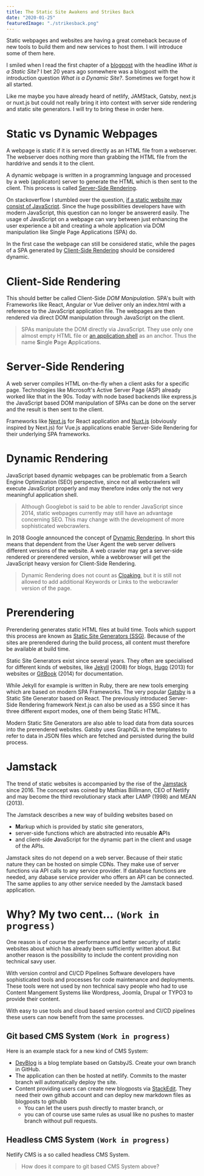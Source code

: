 ```yaml
---
title: The Static Site Awakens and Strikes Back
date: "2020-01-25"
featuredImage: "./strikesback.png"
---
```


Static webpages and websites are having a great comeback because of new tools to build them and new services to host them. I will introduce some of them here.

<!-- end -->

I smiled when I read the first chapter of a [blogpost](https://www.sitepoint.com/7-reasons-use-static-site-generator/) with the headline _What is a Static Site?_ I bet 20 years ago somewhere was a blogpost with the introduction question _What is a Dynamic Site?_. Sometimes we forget how it all started.

Like me maybe you have already heard of netlify, JAMStack, Gatsby, next.js or nuxt.js but could not really bring it into context with server side rendering and static site generators. I will try to bring these in order here.

# Static vs Dynamic Webpages

A webpage is static if it is served directly as an HTML file from a webserver. The webserver does nothing more than grabbing the HTML file from the harddrive and sends it to the client.

A dynamic webpage is written in a programming language and processed by a web (applicaton) server to generate the HTML which is then sent to the client. This process is called [Server-Side Rendering](#ssr).

On stackoverflow I stumbled over the question, [if a static website may consist of JavaScript](https://stackoverflow.com/questions/44458712/can-a-static-website-consist-of-javascript). Since the huge possibilities developers have with modern JavaScript, this question can no longer be answererd easily. The usage of JavaScript on a webpage can vary between just enhancing the user experience a bit and creating a whole application via DOM manipulation like Single Page Applications (SPA) do.

In the first case the webpage can still be considered static, while the pages of a SPA generated by [Client-Side Rendering](#csr) should be considered dynamic.

# <a name="csr"></a>Client-Side Rendering

This should better be called Client-Side _DOM Manipulation_. SPA's built with Frameworks like React, Angular or Vue deliver only an index.html with a reference to the JavaScript application file. The webpages are then rendered via direct DOM manipulation through JavaScript on the client.

> SPAs manipulate the DOM directly via JavaScript. They use only one almost empty HTML file or [an application shell](https://developers.google.com/web/fundamentals/architecture/app-shell) as an anchor. Thus the name **S**ingle **P**age **A**pplications.

# <a name="ssr"></a>Server-Side Rendering

A web server compiles HTML on-the-fly when a client asks for a specific page. Technologies like Microsoft's Active Server Page (ASP) already worked like that in the 90s. Today with node based backends like express.js the JavaScript based DOM manipulation of SPAs can be done on the server and the result is then sent to the client.

Frameworks like [Next.js](https://nextjs.org/) for React application and [Nuxt.js](https://nuxtjs.org/) (obviously inspired by Next.js) for Vue.js applications enable Server-Side Rendering for their underlying SPA frameworks.

# Dynamic Rendering

JavaScript based dynamic webpages can be problematic from a Search Engine Optimization (SEO) perspective, since not all webcrawlers will execute JavaScript properly and may therefore index only the not very meaningful application shell.

> Although Googlebot is said to be able to render JavaScript since 2014, static webpages currently may still have an advantage concerning SEO. This may change with the development of more sophisticated webcrawlers.

In 2018 Google announced the concept of [Dynamic Rendering](https://developers.google.com/search/docs/guides/dynamic-rendering#implement). In short this means that dependent from the User Agent the web server delivers different versions of the website. A web crawler may get a server-side rendered or prerendered version, while a webbrowser will get the JavaScript heavy version for Client-Side Rendering.

> Dynamic Rendering does not count as [Cloaking](https://en.wikipedia.org/wiki/Cloaking), but it is still not allowed to add additional Keywords or Links to the webcrawler version of the page.

# Prerendering

Prerendering generates static HTML files at build time. Tools which support this process are known as [Static Site Generators (SSG)](https://www.keycdn.com/support/static-site-generator). Because of the sites are prerendered during the build process, all content must therefore be available at build time.

Static Site Generators exist since several years. They often are specialised for different kinds of websites, like [Jekyll](https://jekyllrb.com/) (2008) for blogs, [Hugo](https://gohugo.io/) (2013) for websites or [GitBook](https://www.gitbook.com/) (2014) for documentation.

While Jekyll for example is written in Ruby, there are new tools emerging which are based on modern SPA Frameworks. The very popular [Gatsby](https://www.gatsbyjs.org/) is a Static Site Generator based on React. The previously introduced Server-Side Rendering framework Next.js can also be used as a SSG since it has three different export modes, one of them being Static HTML.

Modern Static Site Generators are also able to load data from data sources into the prerendered websites. Gatsby uses GraphQL in the templates to refer to data in JSON files which are fetched and persisted during the build process.

# Jamstack

The trend of static websites is accompanied by the rise of the [Jamstack](https://jamstack.org/) since 2016. The concept was coined by Mathias Biillmann, CEO of Netlify and may become the third revolutionary stack after LAMP (1998) and MEAN (2013).

The Jamstack describes a new way of building websites based on

-   **M**arkup which is provided by static site generators,
-   server-side functions which are abstracted into reusable **A**PIs
-   and client-side **J**avaScript for the dynamic part in the client and usage of the APIs.

Jamstack sites do not depend on a web server. Because of their static nature they can be hosted on simple CDNs. They make use of server functions via API calls to any service provider. If database functions are needed, any dabase service provider who offers an API can be connected. The same applies to any other service needed by the Jamstack based application.

# Why? My two cent... `(Work in progress)`

One reason is of course the performance and better security of static websites about which has already been sufficiently written about. But another reason is the possibility to include the content providing non technical savy user.

With version control and CI/CD Pipelines Software developers have sophisticated tools and processes for code maintenance and deployments. These tools were not used by non technical savy people who had to use Content Mangement Systems like Wordpress, Joomla, Drupal or TYPO3 to provide their content.

With easy to use tools and cloud based version control and CI/CD pipelines these users can now benefit from the same processes.

## Git based CMS System `(Work in progress)`

Here is an example stack for a new kind of CMS System:

-   [DevBlog](https://ryanfitzgerald.github.io/devblog/) is a blog template based on GatsbyJS. Create your own branch in GitHub.
-   The application can then be hosted at netlify. Commits to the master branch will automatically deploy the site.
-   Content providing users can create new blogposts via [StackEdit](https://stackedit.io/). They need their own github account and can deploy new markdown files as blogposts to githubb
    -   You can let the users push directly to master branch, or
    -   you can of course use same rules as usual like no pushes to master branch without pull requests.

## Headless CMS System `(Work in progress)`

Netlify CMS is a so called headless CMS System.

> How does it compare to git based CMS System above?
